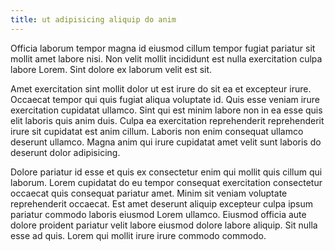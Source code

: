 ```yaml
---
title: ut adipisicing aliquip do anim
---
```


Officia laborum tempor magna id eiusmod cillum tempor fugiat pariatur sit mollit amet labore nisi. Non velit mollit incididunt est nulla exercitation culpa labore Lorem. Sint dolore ex laborum velit est sit.

Amet exercitation sint mollit dolor ut est irure do sit ea et excepteur irure. Occaecat tempor qui quis fugiat aliqua voluptate id. Quis esse veniam irure exercitation cupidatat ullamco. Sint qui est minim labore non in ea esse quis elit laboris quis anim duis. Culpa ea exercitation reprehenderit reprehenderit irure sit cupidatat est anim cillum. Laboris non enim consequat ullamco deserunt ullamco. Magna anim qui irure cupidatat amet velit sunt laboris do deserunt dolor adipisicing.

Dolore pariatur id esse et quis ex consectetur enim qui mollit quis cillum qui laborum. Lorem cupidatat do eu tempor consequat exercitation consectetur occaecat quis consequat pariatur amet. Minim sit veniam voluptate reprehenderit occaecat. Est amet deserunt aliquip excepteur culpa ipsum pariatur commodo laboris eiusmod Lorem ullamco. Eiusmod officia aute dolore proident pariatur velit labore eiusmod dolore labore aliquip. Sit nulla esse ad quis. Lorem qui mollit irure irure commodo commodo.